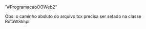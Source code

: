"#ProgramacaoOOWeb2" 

Obs: o caminho absluto do arquivo tcx precisa ser setado na classe RotaWSImpl
